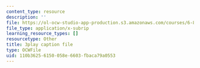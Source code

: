 ```yaml
---
content_type: resource
description: ''
file: https://ol-ocw-studio-app-production.s3.amazonaws.com/courses/6-832-underactuated-robotics-spring-2009/110b36256150058e6603fbaca79a0553_g-VehRFsDcI.srt
file_type: application/x-subrip
learning_resource_types: []
resourcetype: Other
title: 3play caption file
type: OCWFile
uid: 110b3625-6150-058e-6603-fbaca79a0553
---
```

